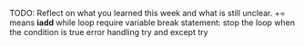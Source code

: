 TODO: Reflect on what you learned this week and what is still unclear.
+= means __iadd__
while loop 
        require variable
    break statement:
        stop the loop when the condition is true
error handling
    try and except
        try